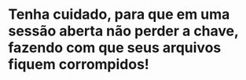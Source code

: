 # Tenha cuidado, para que em uma sessão aberta não perder a chave, fazendo com que seus arquivos fiquem corrompidos!
